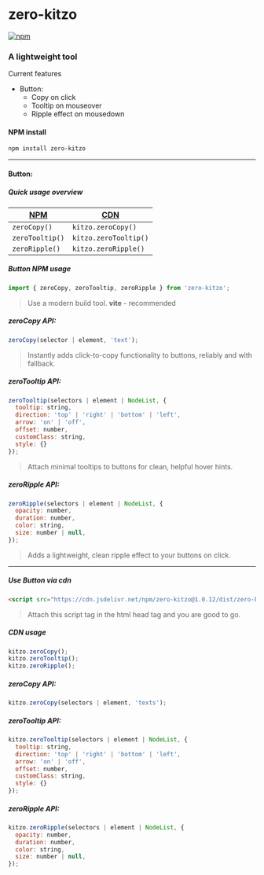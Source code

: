 # zero-kitzo

[![npm](https://img.shields.io/npm/v/zero-kitzo)](https://www.npmjs.com/package/zero-kitzo)

### A lightweight tool

Current features
- Button:
  - Copy on click
  - Tooltip on mouseover
  - Ripple effect on mousedown


#### NPM install

```bash
npm install zero-kitzo
```
***
#### Button:
##### Quick usage overview

| [NPM](#button-npm-usage) | [CDN](#use-button-via-cdn) |
| -------- | -------- |
| `zeroCopy()` | `kitzo.zeroCopy()` |
| `zeroTooltip()` | `kitzo.zeroTooltip()` |
| `zeroRipple()` | `kitzo.zeroRipple()` |
##### Button NPM usage

```javascript
import { zeroCopy, zeroTooltip, zeroRipple } from 'zero-kitzo';
```

> Use a modern build tool. **vite** - recommended

##### zeroCopy API:

```javascript
zeroCopy(selector | element, 'text');
```
> Instantly adds click-to-copy functionality to buttons, reliably and with fallback.

##### zeroTooltip API:

```javascript
zeroTooltip(selectors | element | NodeList, {
  tooltip: string,
  direction: 'top' | 'right' | 'bottom' | 'left',
  arrow: 'on' | 'off',
  offset: number,
  customClass: string,
  style: {}
});
```
> Attach minimal tooltips to buttons for clean, helpful hover hints.

##### zeroRipple API:

```javascript
zeroRipple(selectors | element | NodeList, {
  opacity: number,
  duration: number,
  color: string,
  size: number | null,
});
```
> Adds a lightweight, clean ripple effect to your buttons on click.

---

##### Use Button via cdn
```html
<script src="https://cdn.jsdelivr.net/npm/zero-kitzo@1.0.12/dist/zero-kitzo.umd.min.js"></script>
```
> Attach this script tag in the html head tag and you are good to go.

##### CDN usage
```javascript
kitzo.zeroCopy();
kitzo.zeroTooltip();
kitzo.zeroRipple();
```

##### zeroCopy API:

```javascript
kitzo.zeroCopy(selectors | element, 'texts');
```

##### zeroTooltip API:

```javascript
kitzo.zeroTooltip(selectors | element | NodeList, {
  tooltip: string,
  direction: 'top' | 'right' | 'bottom' | 'left',
  arrow: 'on' | 'off',
  offset: number,
  customClass: string,
  style: {}
});
```

##### zeroRipple API:

```javascript
kitzo.zeroRipple(selectors | element | NodeList, {
  opacity: number,
  duration: number,
  color: string,
  size: number | null,
});
```
